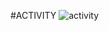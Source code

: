#ACTIVITY
![activity](https://user-images.githubusercontent.com/99003477/158117534-70486049-dc51-4b0a-9155-9e3b2d1eeea0.jpeg)

